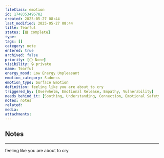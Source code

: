 ```yaml
---
fileClass: emotion
id: 1748353496782
created: 2025-05-27 08:44
last_modified: 2025-05-27 08:44
title: Tearful
status: [🟩 complete]
type: 
tags: []
category: note
entered: true
archived: false
priority: [⚪ None]
visibility: 🔒 private
name: Tearful
energy_mood: Low Energy Unpleasant
emotion_category: Sadness
emotion_type: Surface Emotion
definition: feeling like you are about to cry
triggered_by: [Overwhelm, Emotional Release, Empathy, Vulnerability]
needs_behind_it: [Soothing, Understanding, Connection, Emotional Safety, Release]
notes: notes
related: 
media: 
attachments:
---
```


## Notes
---
feeling like you are about to cry


